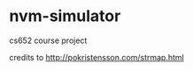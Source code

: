 nvm-simulator
=============

cs652 course project



















credits to 
http://pokristensson.com/strmap.html

